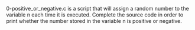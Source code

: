 0-positive_or_negative.c is a script that will assign a random number to the variable n each time it is executed. Complete the source code in order to print whether the number stored in the variable n is positive or negative.

